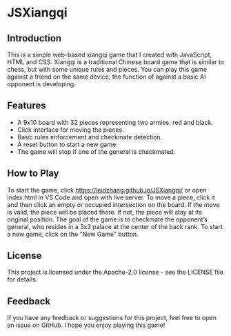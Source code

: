 # JSXiangqi
## Introduction
This is a simple web-based xiangqi game that I created with JavaScript, HTML and CSS. Xiangqi is a traditional Chinese board game that is similar to chess, but with some unique rules and pieces. You can play this game against a friend on the same device, the function of against a basic AI opponent is developing. 
## Features
- A 9x10 board with 32 pieces representing two armies: red and black.
- Click interface for moving the pieces.
- Basic rules enforcement and checkmate detection.
- A reset button to start a new game.
- The game will stop if one of the general is checkmated. 
## How to Play
To start the game, click https://leidzhang.github.io/JSXiangqi/ or open index.html in VS Code and open with live server.
To move a piece, click it and then click an empty or occupied intersection on the board. If the move is valid, the piece will be placed there. If not, the piece will stay at its original position.
The goal of the game is to checkmate the opponent’s general, who resides in a 3x3 palace at the center of the back rank.
To start a new game, click on the "New Game" button.
## License
This project is licensed under the Apache-2.0 license - see the LICENSE file for details.
## Feedback
If you have any feedback or suggestions for this project, feel free to open an issue on GitHub. I hope you enjoy playing this game!
